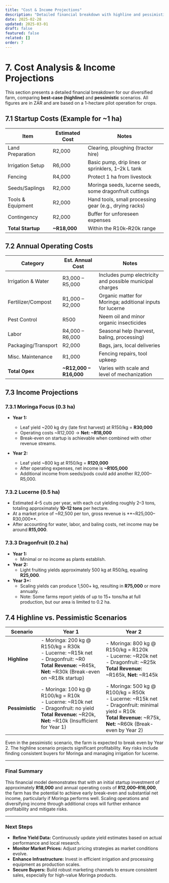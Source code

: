 ```yaml
---
title: "Cost & Income Projections"
description: "Detailed financial breakdown with highline and pessimistic scenarios, including break-even analysis."
date: 2025-02-28
updated: 2025-03-01
draft: false
featured: false
related: []
order: 7
---
```


# 7. Cost Analysis & Income Projections

This section presents a detailed financial breakdown for our diversified farm, comparing **best-case (highline)** and **pessimistic** scenarios. All figures are in ZAR and are based on a 1-hectare pilot operation for crops.

## 7.1 Startup Costs (Example for ~1 ha)

| **Item**           | **Estimated Cost** | **Notes**                                                          |
|--------------------|--------------------|--------------------------------------------------------------------|
| Land Preparation   | R2,000             | Clearing, ploughing (tractor hire)                                 |
| Irrigation Setup   | R6,000             | Basic pump, drip lines or sprinklers, 1–2k L tank                   |
| Fencing            | R4,000             | Protect 1 ha from livestock                                        |
| Seeds/Saplings     | R2,000             | Moringa seeds, lucerne seeds, some dragonfruit cuttings              |
| Tools & Equipment  | R2,000             | Hand tools, small processing gear (e.g., drying racks)             |
| Contingency        | R2,000             | Buffer for unforeseen expenses                                     |
| **Total Startup**  | **~R18,000**       | Within the R10k–R20k range                                           |

## 7.2 Annual Operating Costs

| **Category**       | **Est. Annual Cost** | **Notes**                                                    |
|--------------------|----------------------|--------------------------------------------------------------|
| Irrigation & Water | R3,000 – R5,000      | Includes pump electricity and possible municipal charges      |
| Fertilizer/Compost | R1,000 – R2,000      | Organic matter for Moringa; additional inputs for lucerne      |
| Pest Control       | R500                 | Neem oil and minor organic insecticides                        |
| Labor              | R4,000 – R6,000      | Seasonal help (harvest, baling, processing)                     |
| Packaging/Transport| R2,000               | Bags, jars, local deliveries                                    |
| Misc. Maintenance  | R1,000               | Fencing repairs, tool upkeep                                    |
| **Total Opex**     | **~R12,000 – R16,000** | Varies with scale and level of mechanization                     |

## 7.3 Income Projections

### 7.3.1 Moringa Focus (0.3 ha)

- **Year 1:**  
  - Leaf yield ~200 kg dry (late first harvest) at R150/kg = **R30,000**  
  - Operating costs ~R12,000 → **Net: ~R18,000**  
  - Break-even on startup is achievable when combined with other revenue streams.

- **Year 2:**  
  - Leaf yield ~800 kg at R150/kg = **R120,000**  
  - After operating expenses, net income is **~R105,000**  
  - Additional income from seeds/pods could add another R2,000–R5,000.

### 7.3.2 Lucerne (0.5 ha)

- Estimated 4–5 cuts per year, with each cut yielding roughly 2–3 tons, totaling approximately **10–12 tons** per hectare.  
- At a market price of ~R2,500 per ton, gross revenue is **~R25,000–R30,000**.  
- After accounting for water, labor, and baling costs, net income may be around **R15,000**.

### 7.3.3 Dragonfruit (0.2 ha)

- **Year 1:**  
  - Minimal or no income as plants establish.
- **Year 2:**  
  - Light fruiting yields approximately 500 kg at R50/kg, equaling **R25,000**.
- **Year 3+:**  
  - Scaling yields can produce 1,500+ kg, resulting in **R75,000** or more annually.
  - Note: Some farms report yields of up to 15+ tons/ha at full production, but our area is limited to 0.2 ha.

## 7.4 Highline vs. Pessimistic Scenarios

| **Scenario** | **Year 1**                                                                                                                                      | **Year 2**                                                                                                                         |
|--------------|--------------------------------------------------------------------------------------------------------------------------------------------------|------------------------------------------------------------------------------------------------------------------------------------|
| **Highline** | - Moringa: 200 kg @ R150/kg = R30k<br>- Lucerne: ~R15k net<br>- Dragonfruit: ~R0<br>**Total Revenue:** ~R45k, **Net:** ~R30k (Break-even on ~R18k startup) | - Moringa: 800 kg @ R150/kg = R120k<br>- Lucerne: ~R20k net<br>- Dragonfruit: ~R25k<br>**Total Revenue:** ~R165k, **Net:** ~R145k  |
| **Pessimistic** | - Moringa: 100 kg @ R100/kg = R10k<br>- Lucerne: ~R10k net<br>- Dragonfruit: no yield<br>**Total Revenue:** ~R20k, **Net:** ~R10k (Insufficient for Year 1) | - Moringa: 500 kg @ R100/kg = R50k<br>- Lucerne: ~R15k net<br>- Dragonfruit: minimal yield = R10k<br>**Total Revenue:** ~R75k, **Net:** ~R60k (Break-even by Year 2) |

Even in the pessimistic scenario, the farm is expected to break even by Year 2. The highline scenario projects significant profitability. Key risks include finding consistent buyers for Moringa and managing irrigation for lucerne.

---

### Final Summary

This financial model demonstrates that with an initial startup investment of approximately **R18,000** and annual operating costs of **R12,000–R16,000**, the farm has the potential to achieve early break-even and substantial net income, particularly if Moringa performs well. Scaling operations and diversifying income through additional crops will further enhance profitability and mitigate risks.

---

### Next Steps

- **Refine Yield Data:** Continuously update yield estimates based on actual performance and local research.
- **Monitor Market Prices:** Adjust pricing strategies as market conditions evolve.
- **Enhance Infrastructure:** Invest in efficient irrigation and processing equipment as production scales.
- **Secure Buyers:** Build robust marketing channels to ensure consistent sales, especially for high-value Moringa products.
